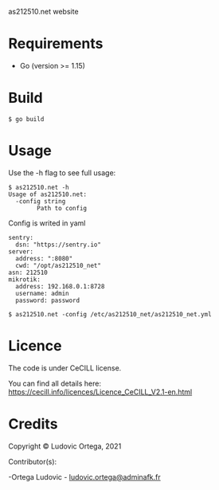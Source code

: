 as212510.net website

# Requirements

- Go (version >= 1.15)

# Build
`$ go build`

# Usage
Use the -h flag to see full usage:  

```
$ as212510.net -h
Usage of as212510.net:
  -config string
        Path to config
```

Config is writed in yaml
```
sentry:
  dsn: "https://sentry.io"
server:
  address: ":8080"
  cwd: "/opt/as212510_net"
asn: 212510
mikrotik:
  address: 192.168.0.1:8728
  username: admin
  password: password
```

`$ as212510.net -config /etc/as212510_net/as212510_net.yml`

# Licence

The code is under CeCILL license.

You can find all details here: https://cecill.info/licences/Licence_CeCILL_V2.1-en.html

# Credits

Copyright © Ludovic Ortega, 2021

Contributor(s):

-Ortega Ludovic - ludovic.ortega@adminafk.fr